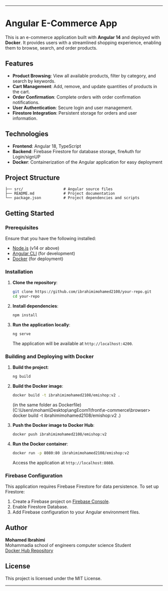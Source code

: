 
---

# Angular E-Commerce App

This is an e-commerce application built with **Angular 14** and deployed with **Docker**. It provides users with a streamlined shopping experience, enabling them to browse, search, and order products.

## Features

- **Product Browsing**: View all available products, filter by category, and search by keywords.
- **Cart Management**: Add, remove, and update quantities of products in the cart.
- **Order Confirmation**: Complete orders with order confirmation notifications.
- **User Authentication**: Secure login and user management.
- **Firestore Integration**: Persistent storage for orders and user information.

## Technologies

- **Frontend**: Angular 18, TypeScript
- **Backend**: Firebase Firestore for database storage, fireAuth for Login/signUP
- **Docker**: Containerization of the Angular application for easy deployment

## Project Structure

```plaintext (not all included)
├── src/                  # Angular source files
├── README.md             # Project documentation
└── package.json          # Project dependencies and scripts
```

## Getting Started

### Prerequisites

Ensure that you have the following installed:

- [Node.js](https://nodejs.org/) (v14 or above)
- [Angular CLI](https://angular.io/cli) (for development)
- [Docker](https://www.docker.com/) (for deployment)

### Installation

1. **Clone the repository**:
    ```bash
    git clone https://github.com/ibrahimimohamed2108/your-repo.git
    cd your-repo
    ```

2. **Install dependencies**:
    ```bash
    npm install
    ```

3. **Run the application locally**:
    ```bash
    ng serve
    ```
   The application will be available at `http://localhost:4200`.

### Building and Deploying with Docker

1. **Build the project**:
    ```bash
    ng build 
    ```

2. **Build the Docker image**:
    ```bash
    docker build -t ibrahimimohamed2108/emishop:v2 .
    ```
    (in the same folder as Dockerfile)
    (C:\Users\moham\Desktop\angEcom1\front\e-commerce\browser>  docker build -t ibrahimimohamed2108/emishop:v2 .)
3. **Push the Docker image to Docker Hub**:
    ```bash
    docker push ibrahimimohamed2108/emishop:v2
    ```

4. **Run the Docker container**:
    ```bash
    docker run -p 8080:80 ibrahimimohamed2108/emishop:v2
    ```
   Access the application at `http://localhost:8080`.

### Firebase Configuration

This application requires Firebase Firestore for data persistence. To set up Firestore:

1. Create a Firebase project on [Firebase Console](https://console.firebase.google.com/).
2. Enable Firestore Database.
3. Add Firebase configuration to your Angular environment files.

## Author

**Mohamed Ibrahimi**  
Mohammadia school of engineers computer science Student  
[Docker Hub Repository](https://hub.docker.com/repository/docker/ibrahimimohamed2108/emishop)

## License

This project is licensed under the MIT License.

---

